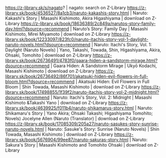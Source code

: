 https://z-library.sk/s/nagato? | nagato: search on Z-Library
https://z-library.sk/book/4536527/8a1cb3/naruto-kakashis-story.html | Naruto: Kakashi's Story | Masashi Kishimoto, Akira Higashiyama | download on Z-Library
https://z-library.sk/book/18636389/2c849a/narutos-story-family-day.html?dsource=recommend | Naruto’s Story: Family Day | Masashi Kishimoto, Mirei Miyamoto | download on Z-Library
https://z-library.sk/book/12233097/823fc0/naruto-itachis-story-vol-1-daylight-naruto-novels.html?dsource=recommend | Naruto: Itachi's Story, Vol. 1: Daylight (Naruto Novels) | Yano, Takashi, Towada, Shin, Higashiyama, Akira, Ohsaki, Tomohito | download on Z-Library
https://z-library.sk/book/26736491/4783f0/gaara-hiden-a-sandstorm-mirage.html?dsource=recommend | Gaara Hiden: A Sandstorm Mirage | Ukyō Kodachi, Masashi Kishimoto | download on Z-Library
https://z-library.sk/book/26736492/86f701/akatsuki-hiden-evil-flowers-in-full-bloom.html?dsource=recommend | Akatsuki Hiden: Evil Flowers in Full Bloom | Shin Towada, Masashi Kishimoto | download on Z-Library
https://z-library.sk/book/17498855/1f39f2/naruto-itachis-story-vol-2-midnight.html?dsource=recommend | Naruto: Itachi's Story, Vol. 2: Midnight | Masashi Kishimoto &Takashi Yano | download on Z-Library
https://z-library.sk/book/4639925/f011b4/naruto-shikamarus-story.html | Naruto: Shikamaru's Story | Yano Akira; Ohsaki Takashi; Higashiyama Tomohito; Novels) Jocelyne Allen (Naruto (Translator) | download on Z-Library
https://z-library.sk/book/17085309/205a27/naruto-sasukes-story-sunrise-naruto-novels.html | Naruto: Sasuke's Story: Sunrise (Naruto Novels) | Shin Towada, Masashi Kishimoto | download on Z-Library
https://z-library.sk/book/5676904/99ee87/naruto-sakuras-story.html | Naruto: Sakura's Story | Masashi Kishimoto and Tomohito Ohsaki | download on Z-Library